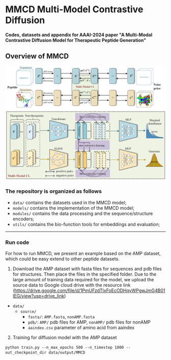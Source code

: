 # MMCD Multi-Model Contrastive Diffusion

####  Codes, datasets and appendix for AAAI-2024 paper "A Multi-Modal Contrastive Diffusion Model for Therapeutic Peptide Generation"

## Overview of MMCD 

![model](./data/model.png)

### The repository is organized as follows

- `data/` contains the datasets used in the MMCD model;
- `models/` contains the implementation of the MMCD model;
- `modules/` contains the data processing and the sequence/structure encoders;
- `utils/` contains the bio-function tools for embeddings and evaluation;
---

### Run code

For how to run MMCD, we present an example based on the AMP dataset, which could be easy extend to other peptide datasets.
1. Download the AMP dataset with fasta files for sequences and pdb files for structures. Then place the files in the specified folder. Due to the large amount of training data required for the model, we upload the source data to Google cloud drive with the resource link (https://drive.google.com/file/d/1PmUFzdTlxFoEcODHqyWPgwJmG4B01lEG/view?usp=drive_link)
- `data/`
  + `source/`
      + `fasta/`: `AMP.fasta`, `nonAMP.fasta`
      + `pdb/`: `AMP/` pdb files for AMP, `nonAMP/` pdb files for nonAMP
      + `aaindex.csv` parameter of amino acid from aaindex
2. Training for diffusion model with the AMP dataset
```
python train.py --n_max_epochs 500 --n_timestep 1000 --out_checkpoint_dir data/output/MMCD
```
